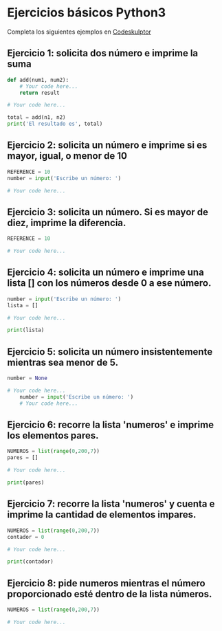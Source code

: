 # Ejercicios básicos Python3

Completa los siguientes ejemplos en [Codeskulptor](https://py3.codeskulptor.org/)


## Ejercicio 1: solicita dos número e imprime la suma
```python
def add(num1, num2):
    # Your code here...
    return result

# Your code here...

total = add(n1, n2)
print('El resultado es', total)
```

## Ejercicio 2: solicita un número e imprime si es mayor, igual, o menor de 10
```python
REFERENCE = 10
number = input('Escribe un número: ')

# Your code here...
```

## Ejercicio 3: solicita un número. Si es mayor de diez, imprime la diferencia.
```python
REFERENCE = 10

# Your code here...
```


## Ejercicio 4: solicita un número e imprime una lista [] con los números desde 0 a ese número.
```python
number = input('Escribe un número: ')
lista = []

# Your code here...

print(lista)
```

## Ejercicio 5: solicita un número insistentemente mientras sea menor de 5.
```python
number = None

# Your code here...
    number = input('Escribe un número: ')
    # Your code here...
```

## Ejercicio 6: recorre la lista 'numeros' e imprime los elementos pares.
```python
NUMEROS = list(range(0,200,7))
pares = []

# Your code here...

print(pares)
```

## Ejercicio 7: recorre la lista 'numeros' y cuenta e imprime la cantidad de elementos impares.
```python
NUMEROS = list(range(0,200,7))
contador = 0

# Your code here...

print(contador)
```

## Ejercicio 8: pide numeros mientras el número proporcionado esté dentro de la lista números.
```python
NUMEROS = list(range(0,200,7))

# Your code here...

```
